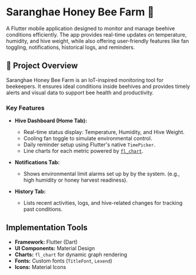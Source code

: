 # Saranghae Honey Bee Farm 🐝

A Flutter mobile application designed to monitor and manage beehive conditions efficiently. The app provides real-time updates on temperature, humidity, and hive weight, while also offering user-friendly features like fan toggling, notifications, historical logs, and reminders.

## 📱 Project Overview

Saranghae Honey Bee Farm is an IoT-inspired monitoring tool for beekeepers. It ensures ideal conditions inside beehives and provides timely alerts and visual data to support bee health and productivity.

###  Key Features

- **Hive Dashboard (Home Tab):**
  - Real-time status display: Temperature, Humidity, and Hive Weight.
  - Cooling fan toggle to simulate environmental control.
  - Daily reminder setup using Flutter's native `TimePicker`.
  - Line charts for each metric powered by [`fl_chart`](https://pub.dev/packages/fl_chart).

- **Notifications Tab:**
  - Shows environmental limit alarms set up by by the system. (e.g., high humidity or honey harvest readiness).

- **History Tab:**
  - Lists recent activities, logs, and hive-related changes for tracking past conditions.

## Implementation Tools

- **Framework:** Flutter (Dart)
- **UI Components:** Material Design
- **Charts:** `fl_chart` for dynamic graph rendering
- **Fonts:** Custom fonts (`TitleFont`, `Lexend`)
- **Icons:** Material Icons
